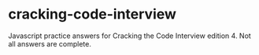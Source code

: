 # cracking-code-interview

Javascript practice answers for Cracking the Code Interview edition 4.
Not all answers are complete.
